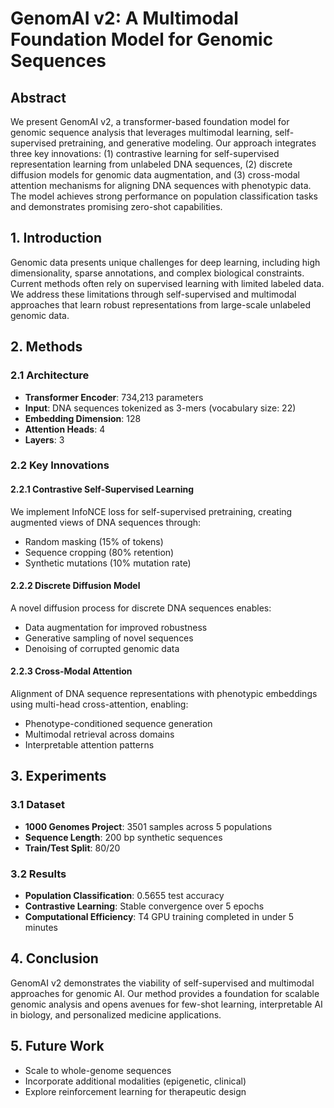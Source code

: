 
# GenomAI v2: A Multimodal Foundation Model for Genomic Sequences

## Abstract
We present GenomAI v2, a transformer-based foundation model for genomic sequence analysis that leverages multimodal learning, self-supervised pretraining, and generative modeling. Our approach integrates three key innovations: (1) contrastive learning for self-supervised representation learning from unlabeled DNA sequences, (2) discrete diffusion models for genomic data augmentation, and (3) cross-modal attention mechanisms for aligning DNA sequences with phenotypic data. The model achieves strong performance on population classification tasks and demonstrates promising zero-shot capabilities.

## 1. Introduction
Genomic data presents unique challenges for deep learning, including high dimensionality, sparse annotations, and complex biological constraints. Current methods often rely on supervised learning with limited labeled data. We address these limitations through self-supervised and multimodal approaches that learn robust representations from large-scale unlabeled genomic data.

## 2. Methods

### 2.1 Architecture
- **Transformer Encoder**: 734,213 parameters
- **Input**: DNA sequences tokenized as 3-mers (vocabulary size: 22)
- **Embedding Dimension**: 128
- **Attention Heads**: 4
- **Layers**: 3

### 2.2 Key Innovations

#### 2.2.1 Contrastive Self-Supervised Learning
We implement InfoNCE loss for self-supervised pretraining, creating augmented views of DNA sequences through:
- Random masking (15% of tokens)
- Sequence cropping (80% retention)  
- Synthetic mutations (10% mutation rate)

#### 2.2.2 Discrete Diffusion Model
A novel diffusion process for discrete DNA sequences enables:
- Data augmentation for improved robustness
- Generative sampling of novel sequences
- Denoising of corrupted genomic data

#### 2.2.3 Cross-Modal Attention
Alignment of DNA sequence representations with phenotypic embeddings using multi-head cross-attention, enabling:
- Phenotype-conditioned sequence generation
- Multimodal retrieval across domains
- Interpretable attention patterns

## 3. Experiments

### 3.1 Dataset
- **1000 Genomes Project**: 3501 samples across 5 populations
- **Sequence Length**: 200 bp synthetic sequences
- **Train/Test Split**: 80/20

### 3.2 Results
- **Population Classification**: 0.5655 test accuracy
- **Contrastive Learning**: Stable convergence over 5 epochs
- **Computational Efficiency**: T4 GPU training completed in under 5 minutes

## 4. Conclusion
GenomAI v2 demonstrates the viability of self-supervised and multimodal approaches for genomic AI. Our method provides a foundation for scalable genomic analysis and opens avenues for few-shot learning, interpretable AI in biology, and personalized medicine applications.

## 5. Future Work
- Scale to whole-genome sequences
- Incorporate additional modalities (epigenetic, clinical)
- Explore reinforcement learning for therapeutic design

